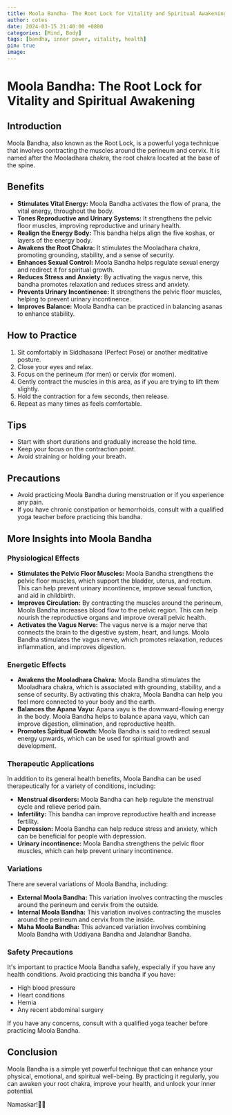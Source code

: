 ```yaml
---
title: Moola Bandha- The Root Lock for Vitality and Spiritual Awakening
author: cotes
date: 2024-03-15 21:40:00 +0800
categories: [Mind, Body]
tags: [bandha, inner power, vitality, health] 
pin: true
image: 
---
```


# Moola Bandha: The Root Lock for Vitality and Spiritual Awakening

## Introduction

Moola Bandha, also known as the Root Lock, is a powerful yoga technique that involves contracting the muscles around the perineum and cervix. It is named after the Mooladhara chakra, the root chakra located at the base of the spine.

## Benefits

- **Stimulates Vital Energy:** Moola Bandha activates the flow of prana, the vital energy, throughout the body.
- **Tones Reproductive and Urinary Systems:** It strengthens the pelvic floor muscles, improving reproductive and urinary health.
- **Realign the Energy Body:** This bandha helps align the five koshas, or layers of the energy body.
- **Awakens the Root Chakra:** It stimulates the Mooladhara chakra, promoting grounding, stability, and a sense of security.
- **Enhances Sexual Control:** Moola Bandha helps regulate sexual energy and redirect it for spiritual growth.
- **Reduces Stress and Anxiety:** By activating the vagus nerve, this bandha promotes relaxation and reduces stress and anxiety.
- **Prevents Urinary Incontinence:** It strengthens the pelvic floor muscles, helping to prevent urinary incontinence.
- **Improves Balance:** Moola Bandha can be practiced in balancing asanas to enhance stability.

## How to Practice

1. Sit comfortably in Siddhasana (Perfect Pose) or another meditative posture.
2. Close your eyes and relax.
3. Focus on the perineum (for men) or cervix (for women).
4. Gently contract the muscles in this area, as if you are trying to lift them slightly.
5. Hold the contraction for a few seconds, then release.
6. Repeat as many times as feels comfortable.

## Tips

- Start with short durations and gradually increase the hold time.
- Keep your focus on the contraction point.
- Avoid straining or holding your breath.

## Precautions

- Avoid practicing Moola Bandha during menstruation or if you experience any pain.
- If you have chronic constipation or hemorrhoids, consult with a qualified yoga teacher before practicing this bandha.

## More Insights into Moola Bandha

### Physiological Effects

- **Stimulates the Pelvic Floor Muscles:** Moola Bandha strengthens the pelvic floor muscles, which support the bladder, uterus, and rectum. This can help prevent urinary incontinence, improve sexual function, and aid in childbirth.
- **Improves Circulation:** By contracting the muscles around the perineum, Moola Bandha increases blood flow to the pelvic region. This can help nourish the reproductive organs and improve overall pelvic health.
- **Activates the Vagus Nerve:** The vagus nerve is a major nerve that connects the brain to the digestive system, heart, and lungs. Moola Bandha stimulates the vagus nerve, which promotes relaxation, reduces inflammation, and improves digestion.

### Energetic Effects

- **Awakens the Mooladhara Chakra:** Moola Bandha stimulates the Mooladhara chakra, which is associated with grounding, stability, and a sense of security. By activating this chakra, Moola Bandha can help you feel more connected to your body and the earth.
- **Balances the Apana Vayu:** Apana vayu is the downward-flowing energy in the body. Moola Bandha helps to balance apana vayu, which can improve digestion, elimination, and reproductive health.
- **Promotes Spiritual Growth:** Moola Bandha is said to redirect sexual energy upwards, which can be used for spiritual growth and development.

### Therapeutic Applications

In addition to its general health benefits, Moola Bandha can be used therapeutically for a variety of conditions, including:

- **Menstrual disorders:** Moola Bandha can help regulate the menstrual cycle and relieve period pain.
- **Infertility:** This bandha can improve reproductive health and increase fertility.
- **Depression:** Moola Bandha can help reduce stress and anxiety, which can be beneficial for people with depression.
- **Urinary incontinence:** Moola Bandha strengthens the pelvic floor muscles, which can help prevent urinary incontinence.

### Variations

There are several variations of Moola Bandha, including:

- **External Moola Bandha:** This variation involves contracting the muscles around the perineum and cervix from the outside.
- **Internal Moola Bandha:** This variation involves contracting the muscles around the perineum and cervix from the inside.
- **Maha Moola Bandha:** This advanced variation involves combining Moola Bandha with Uddiyana Bandha and Jalandhar Bandha.

### Safety Precautions

It's important to practice Moola Bandha safely, especially if you have any health conditions. Avoid practicing this bandha if you have:

- High blood pressure
- Heart conditions
- Hernia
- Any recent abdominal surgery

If you have any concerns, consult with a qualified yoga teacher before practicing Moola Bandha.

## Conclusion

Moola Bandha is a simple yet powerful technique that can enhance your physical, emotional, and spiritual well-being. By practicing it regularly, you can awaken your root chakra, improve your health, and unlock your inner potential.

Namaskar!🙏✨